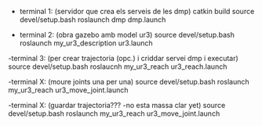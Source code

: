 - terminal 1: (servidor que crea els serveis de les dmp)
catkin build
source devel/setup.bash
roslaunch dmp dmp.launch

- terminal 2: (obra gazebo amb model ur3)
source devel/setup.bash
roslaunch my_ur3_description ur3.launch

-terminal 3: (per crear trajectoria (opc.) i criddar servei dmp i executar)
source devel/setup.bash
roslaucnh my_ur3_reach ur3_reach.launch

-terminal X: (moure joints una per una)
source devel/setup.bash
roslaunch my_ur3_reach ur3_move_joint.launch

-terminal X: (guardar trajectoria??? -no esta massa clar yet)
source devel/setup.bash
roslaunch my_ur3_reach ur3_move_joint.launch
